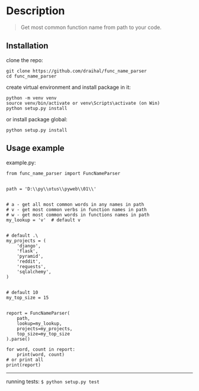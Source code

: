 # Description
>  Get most common function name from path to your code.

## Installation

clone the repo:
```
git clone https://github.com/draihal/func_name_parser
cd func_name_parser
```
create virtual environment and install package in it:
```
python -m venv venv
source venv/bin/activate or venv\Scripts\activate (on Win)
python setup.py install
```
or install package global:
```
python setup.py install
```

## Usage example

example.py:
```
from func_name_parser import FuncNameParser


path = 'D:\\py\\otus\\pyweb\\01\\'


# a - get all most common words in any names in path
# v - get most common verbs in function names in path
# w - get most common words in functions names in path
my_lookup = 'v'  # default v


# default .\
my_projects = (
    'django',
    'flask',
    'pyramid',
    'reddit',
    'requests',
    'sqlalchemy',
)


# default 10
my_top_size = 15


report = FuncNameParser(
    path,
    lookup=my_lookup,
    projects=my_projects,
    top_size=my_top_size
).parse()

for word, count in report:
    print(word, count)
# or print all
print(report)
```
---
running tests:
```$ python setup.py test```
